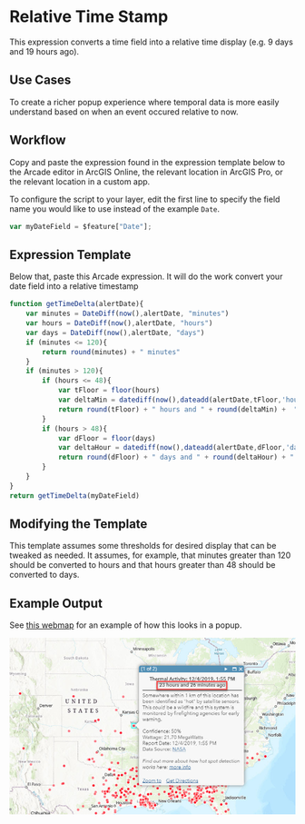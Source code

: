 # Relative Time Stamp

This expression converts a time field into a relative time display (e.g. 9 days and 19 hours ago).

## Use Cases

To create a richer popup experience where temporal data is more easily understand based on when an event occured relative to now.

## Workflow

Copy and paste the expression found in the expression template below to the Arcade editor in ArcGIS Online, the relevant location in ArcGIS Pro, or the relevant location in a custom app.

To configure the script to your layer, edit the first line to specify the field name you would like to use instead of the example `Date`.

```js
var myDateField = $feature["Date"];
```

## Expression Template
Below that, paste this Arcade expression. It will do the work convert your date field into a relative timestamp

```js
function getTimeDelta(alertDate){
    var minutes = DateDiff(now(),alertDate, "minutes")
    var hours = DateDiff(now(),alertDate, "hours")
    var days = DateDiff(now(),alertDate, "days")
    if (minutes <= 120){
        return round(minutes) + " minutes"
    }
    if (minutes > 120){
        if (hours <= 48){
            var tFloor = floor(hours)
            var deltaMin = datediff(now(),dateadd(alertDate,tFloor,'hours'),'minutes')
            return round(tFloor) + " hours and " + round(deltaMin) +  " minutes"
        }
        if (hours > 48){
            var dFloor = floor(days)
            var deltaHour = datediff(now(),dateadd(alertDate,dFloor,'days'),'hours')
            return round(dFloor) + " days and " + round(deltaHour) + " hours"
        }
    }
}
return getTimeDelta(myDateField)
```

## Modifying the Template
This template assumes some thresholds for desired display that can be tweaked as needed. It assumes, for example, that minutes greater than 120 should be converted to hours and that hours greater than 48 should be converted to days.

## Example Output

See [this webmap](https://www.arcgis.com/home/webmap/viewer.html?webmap=051536bc755142ec96926015c70a4e59&extent=-123.8599,19.8425,-58.9526,50.0595) for an example of how this looks in a popup.

![Relative timestamp](timestamp.jpg)
